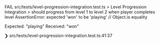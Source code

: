  FAIL  src/tests/level-progression-integration.test.ts > Level Progression Integration > should progress from level 1 to level 2 when player completes level
AssertionError: expected 'won' to be 'playing' // Object.is equality        

Expected: "playing"
Received: "won"

 ❯ src/tests/level-progression-integration.test.ts:41:37